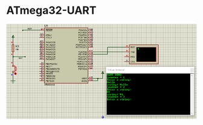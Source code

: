 # ATmega32-UART
![image](https://github.com/pcprusti/ATmega32-UART/blob/main/ATmega32_UART_Demo.png)
